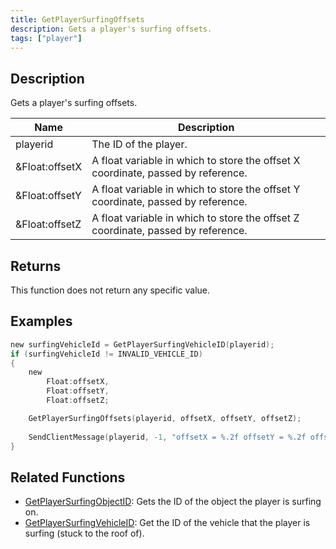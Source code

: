 ```yaml
---
title: GetPlayerSurfingOffsets
description: Gets a player's surfing offsets.
tags: ["player"]
---
```


<VersionWarn version='omp v1.1.0.2612' />

## Description

Gets a player's surfing offsets.

| Name           | Description                                                                      |
|----------------|----------------------------------------------------------------------------------|
| playerid       | The ID of the player.                                                            |
| &Float:offsetX | A float variable in which to store the offset X coordinate, passed by reference. |
| &Float:offsetY | A float variable in which to store the offset Y coordinate, passed by reference. |
| &Float:offsetZ | A float variable in which to store the offset Z coordinate, passed by reference. |

## Returns

This function does not return any specific value.

## Examples

```c
new surfingVehicleId = GetPlayerSurfingVehicleID(playerid);
if (surfingVehicleId != INVALID_VEHICLE_ID)
{
    new 
        Float:offsetX,
        Float:offsetY,
        Float:offsetZ;

    GetPlayerSurfingOffsets(playerid, offsetX, offsetY, offsetZ);
    
    SendClientMessage(playerid, -1, "offsetX = %.2f offsetY = %.2f offsetZ = %.2f", offsetX, offsetY, offsetZ);
}
```

## Related Functions

- [GetPlayerSurfingObjectID](GetPlayerSurfingObjectID): Gets the ID of the object the player is surfing on.
- [GetPlayerSurfingVehicleID](GetPlayerSurfingVehicleID): Get the ID of the vehicle that the player is surfing (stuck to the roof of).
